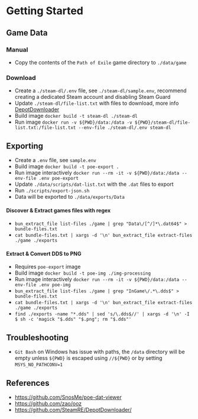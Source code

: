 # Getting Started

## Game Data

### Manual

- Copy the contents of the `Path of Exile` game directory to `./data/game`

### Download

- Create a `./steam-dl/.env` file, see `./steam-dl/sample.env`, recommend creating a dedicated Steam account and disabling Steam Guard
- Update `./steam-dl/file-list.txt` with files to download, more info [DepotDownloader](https://github.com/SteamRE/DepotDownloader)
- Build image `docker build -t steam-dl ./steam-dl`
- Run image `docker run -v ${PWD}/data:/data -v ${PWD}/steam-dl/file-list.txt:/file-list.txt --env-file ./steam-dl/.env steam-dl`

## Exporting

- Create a `.env` file, see `sample.env`
- Build image `docker build -t poe-export .`
- Run image interactively `docker run --rm -it -v ${PWD}/data:/data --env-file .env poe-export`
- Update `./data/scripts/dat-list.txt` with the `.dat` files to export
- Run `./scripts/export-json.sh`
- Data will be exported to `./data/exports/Data`

#### Discover & Extract games files with regex

- `bun_extract_file list-files ./game | grep "Data\/[^/]*\.dat64$" > bundle-files.txt`
- `cat bundle-files.txt | xargs -d '\n' bun_extract_file extract-files ./game ./exports`

#### Extract & Convert DDS to PNG

- Requires `poe-export` image
- Build image `docker build -t poe-img ./img-processing`
- Run image interactively `docker run --rm -it -v ${PWD}/data:/data --env-file .env poe-img`
- `bun_extract_file list-files ./game | grep "InGame\/.*\.dds$" > bundle-files.txt`
- `cat bundle-files.txt | xargs -d '\n' bun_extract_file extract-files ./game ./exports`
- `find ./exports -name "*.dds" | sed 's/\.dds$//' | xargs -d '\n' -I $ sh -c 'magick "$.dds" "$.png"; rm "$.dds"'`

## Troubleshooting

- `Git Bash` on Windows has issue with paths, the `/data` directory will be empty unless `${PWD}` is escaped using `//${PWD}` or by setting `MSYS_NO_PATHCONV=1`

## References

- https://github.com/SnosMe/poe-dat-viewer
- https://github.com/zao/ooz
- https://github.com/SteamRE/DepotDownloader/
